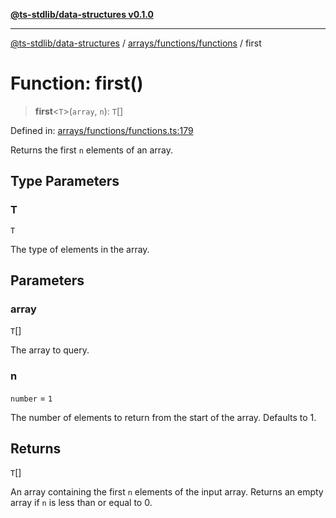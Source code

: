 [**@ts-stdlib/data-structures v0.1.0**](../../../../README.md)

***

[@ts-stdlib/data-structures](../../../../README.md) / [arrays/functions/functions](../README.md) / first

# Function: first()

> **first**\<`T`\>(`array`, `n`): `T`[]

Defined in: [arrays/functions/functions.ts:179](https://github.com/gabaudette/ts-stdlib/blob/8e7816af16ba99a04cff637dfff9fab2e1e392d8/packages/data-structures/src/arrays/functions/functions.ts#L179)

Returns the first `n` elements of an array.

## Type Parameters

### T

`T`

The type of elements in the array.

## Parameters

### array

`T`[]

The array to query.

### n

`number` = `1`

The number of elements to return from the start of the array. Defaults to 1.

## Returns

`T`[]

An array containing the first `n` elements of the input array. Returns an empty array if `n` is less than or equal to 0.
